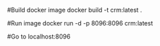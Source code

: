 #Build docker image
docker build -t crm:latest .

#Run image
docker run -d -p 8096:8096 crm:latest

#Go to localhost:8096

